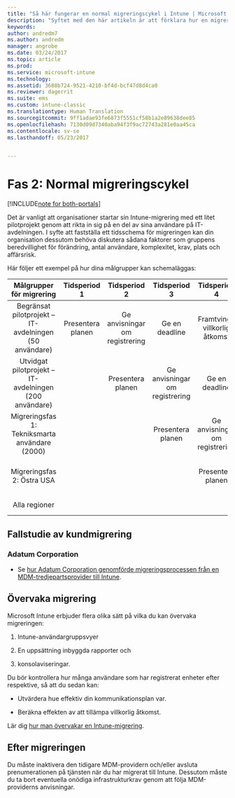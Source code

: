 ```yaml
---
title: "Så här fungerar en normal migreringscykel i Intune | Microsoft Docs"
description: "Syftet med den här artikeln är att förklara hur en migreringscykel i Intune fungerar och ge exempel på hur kunden kan hantera migreringscykeln."
keywords: 
author: andredm7
ms.author: andredm
manager: angrobe
ms.date: 03/24/2017
ms.topic: article
ms.prod: 
ms.service: microsoft-intune
ms.technology: 
ms.assetid: 3688b724-9521-4210-bf4d-bcf47d8d4ca0
ms.reviewer: dagerrit
ms.suite: ems
ms.custom: intune-classic
ms.translationtype: Human Translation
ms.sourcegitcommit: 9ff1adae93fe6873f5551cf58b1a2e89638dee85
ms.openlocfilehash: 7130d09d7340aba94f3f9ac72743a281e0aa45ca
ms.contentlocale: sv-se
ms.lasthandoff: 05/23/2017


---
```


# <a name="phase-2-typical-migration-cycle"></a>Fas 2: Normal migreringscykel

[!INCLUDE[note for both-portals](../includes/note-for-both-portals.md)]

Det är vanligt att organisationer startar sin Intune-migrering med ett litet pilotprojekt genom att rikta in sig på en del av sina användare på IT-avdelningen. I syfte att fastställa ett tidsschema för migreringen kan din organisation dessutom behöva diskutera sådana faktorer som gruppens beredvillighet för förändring, antal användare, komplexitet, krav, plats och affärsrisk.

Här följer ett exempel på hur dina målgrupper kan schemaläggas:

  | **Målgrupper för migrering** | **Tidsperiod 1** | **Tidsperiod 2** | **Tidsperiod 3** | **Tidsperiod 4** | **...**
|:---:|:---:|:---:|:---:|:---:|:---:|
| Begränsat pilotprojekt – IT-avdelningen (50 användare) | Presentera planen | Ge anvisningar om registrering | Ge en deadline | Framtvinga villkorlig åtkomst |  |                                                        
| Utvidgat pilotprojekt – IT-avdelningen (200 användare) |  | Presentera planen | Ge anvisningar om registrering | Ge en deadline | Framtvinga villkorlig åtkomst | 
| Migreringsfas 1: Tekniksmarta användare (2000) |  |  | Presentera planen | Ge anvisningar om registrering | Ge en deadline | 
| Migreringsfas 2: Östra USA |  |  |  | Presentera planen | Ge anvisningar om registrering | 
| Alla regioner |  |  |  |  | Presentera planen | 

## <a name="customer-migration-case-study"></a>Fallstudie av kundmigrering

### <a name="adatum-corporation"></a>Adatum Corporation

- Se [hur Adatum Corporation genomförde migreringsprocessen från en MDM-tredjepartsprovider till Intune](https://gallery.technet.microsoft.com/Intune-migration-guide-893a95e3?redir=0).

## <a name="monitoring-migration"></a>Övervaka migrering

Microsoft Intune erbjuder flera olika sätt på vilka du kan övervaka migreringen:

1.  Intune-användargruppsvyer

2.  En uppsättning inbyggda rapporter och

3.  konsolaviseringar.

Du bör kontrollera hur många användare som har registrerat enheter efter respektive, så att du sedan kan:

-   Utvärdera hue effektiv din kommunikationsplan var.

-   Beräkna effekten av att tillämpa villkorlig åtkomst.

Lär dig [hur man övervakar en Intune-migrering](/intune-classic/deploy-use/understand-microsoft-intune-operations-by-using-reports).

## <a name="post-migration"></a>Efter migreringen

Du måste inaktivera den tidigare MDM-providern och/eller avsluta prenumerationen på tjänsten när du har migrerat till Intune. Dessutom måste du ta bort eventuella onödiga infrastrukturkrav genom att följa MDM-providerns anvisningar.

